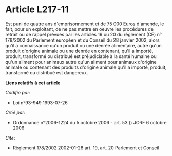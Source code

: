 # Article L217-11

Est puni de quatre ans d'emprisonnement et de 75 000 Euros d'amende, le fait, pour un exploitant, de ne pas mettre en oeuvre
les procédures de retrait ou de rappel prévues par les articles 19 ou 20 du règlement (CE) n° 178/2002 du Parlement européen
et du Conseil du 28 janvier 2002, alors qu'il a connaissance qu'un produit ou une denrée alimentaire, autre qu'un produit
d'origine animale ou une denrée en contenant, qu'il a importé, produit, transformé ou distribué est préjudiciable à la santé
humaine ou qu'un aliment pour animaux autre qu'un aliment pour animaux d'origine animale ou contenant des produits d'origine
animale qu'il a importé, produit, transformé ou distribué est dangereux.

**Liens relatifs à cet article**

_Codifié par_:

  - Loi n°93-949 1993-07-26

_Créé par_:

  - Ordonnance n°2006-1224 du 5 octobre 2006 - art. 53 () JORF 6 octobre 2006

_Cite_:

  - Règlement 178/2002 2002-01-28 art. 19, art. 20 Parlement et Conseil
